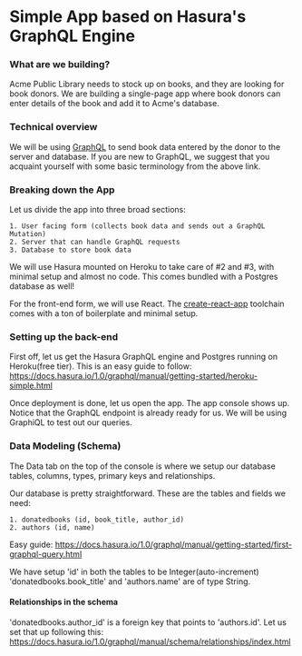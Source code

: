 # Simple App based on Hasura's GraphQL Engine

### What are we building?
Acme Public Library needs to stock up on books, and they are looking for book donors. We are building a single-page app where book donors can enter details of the book and add it to Acme's database.

### Technical overview
We will be using [GraphQL](https://learn.hasura.io/graphql/react/intro-to-graphql) to send book data entered by the donor to the server and database. If you are new to GraphQL, we suggest that you acquaint yourself with some basic terminology from the above link.

### Breaking down the App
Let us divide the app into three broad sections:

    1. User facing form (collects book data and sends out a GraphQL Mutation)
    2. Server that can handle GraphQL requests
    3. Database to store book data
    
We will use Hasura mounted on Heroku to take care of #2 and #3, with minimal setup and almost no code. This comes bundled with a Postgres database as well!

For the front-end form, we will use React. The [create-react-app](https://github.com/facebook/create-react-app) toolchain comes with a ton of boilerplate and minimal setup.

### Setting up the back-end
First off, let us get the Hasura GraphQL engine and Postgres running on Heroku(free tier). This is an easy guide to follow: https://docs.hasura.io/1.0/graphql/manual/getting-started/heroku-simple.html 

Once deployment is done, let us open the app. The app console shows up. Notice that the GraphQL endpoint is already ready for us. We will be using GraphiQL to test out our queries.

### Data Modeling (Schema)
The Data tab on the top of the console is where we setup our database tables, columns, types, primary keys and relationships.

Our database is pretty straightforward. These are the tables and fields we need:

    1. donatedbooks (id, book_title, author_id)
    2. authors (id, name)

Easy guide: https://docs.hasura.io/1.0/graphql/manual/getting-started/first-graphql-query.html

We have setup 'id' in both the tables to be Integer(auto-increment)
'donatedbooks.book_title' and 'authors.name' are of type String.

#### Relationships in the schema

'donatedbooks.author_id' is a foreign key that points to 'authors.id'.
Let us set that up following this: https://docs.hasura.io/1.0/graphql/manual/schema/relationships/index.html



